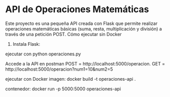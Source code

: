 # API de Operaciones Matemáticas

Este proyecto es una pequeña API creada con Flask que permite realizar operaciones matemáticas básicas (suma, resta, multiplicación y división) a través de una petición POST.
Cómo ejecutar sin Docker

1. Instala Flask:

ejecutar con python operaciones.py

Accede a la API en postman
POST = http://localhost:5000/operacion.
GET = http://localhost:5000/operacion?num1=10&num2=5

ejecutar con Docker
imagen:
docker build -t operaciones-api .

contenedor:
docker run -p 5000:5000 operaciones-api


